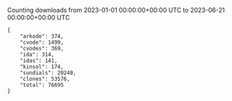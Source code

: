 
Counting downloads from 2023-01-01 00:00:00+00:00 UTC to 2023-06-21 00:00:00+00:00 UTC

```
{
    "arkode": 374,
    "cvode": 1499,
    "cvodes": 369,
    "ida": 314,
    "idas": 141,
    "kinsol": 174,
    "sundials": 20248,
    "clones": 53576,
    "total": 76695
}
```
